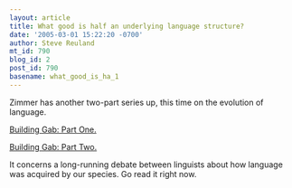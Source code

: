```yaml
---
layout: article
title: What good is half an underlying language structure?
date: '2005-03-01 15:22:20 -0700'
author: Steve Reuland
mt_id: 790
blog_id: 2
post_id: 790
basename: what_good_is_ha_1
---
```

Zimmer has another two-part series up, this time on the evolution of language.

[Building Gab: Part One.](http://www.corante.com/loom/archives/2005/02/25/building_gab_part_one.php)

[Building Gab: Part Two.](http://www.corante.com/loom/archives/2005/03/01/building_gab_part_two.php) 

It concerns a long-running debate between linguists about how language was acquired by our species.  Go read it right now.
